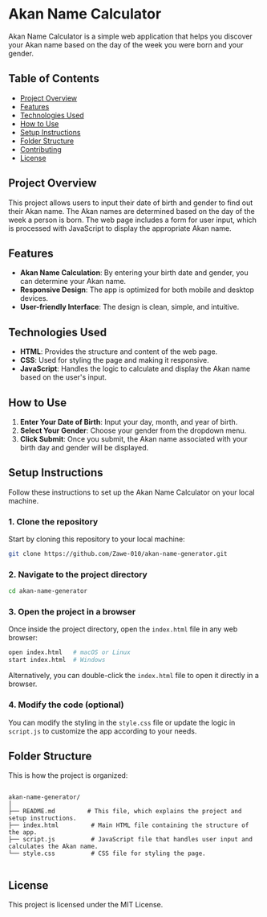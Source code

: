 # Akan Name Calculator

Akan Name Calculator is a simple web application that helps you discover your Akan name based on the day of the week you were born and your gender.

## Table of Contents
- [Project Overview](#project-overview)
- [Features](#features)
- [Technologies Used](#technologies-used)
- [How to Use](#how-to-use)
- [Setup Instructions](#setup-instructions)
- [Folder Structure](#folder-structure)
- [Contributing](#contributing)
- [License](#license)

## Project Overview

This project allows users to input their date of birth and gender to find out their Akan name. The Akan names are determined based on the day of the week a person is born. The web page includes a form for user input, which is processed with JavaScript to display the appropriate Akan name.

## Features

- **Akan Name Calculation**: By entering your birth date and gender, you can determine your Akan name.
- **Responsive Design**: The app is optimized for both mobile and desktop devices.
- **User-friendly Interface**: The design is clean, simple, and intuitive.

## Technologies Used

- **HTML**: Provides the structure and content of the web page.
- **CSS**: Used for styling the page and making it responsive.
- **JavaScript**: Handles the logic to calculate and display the Akan name based on the user's input.

## How to Use

1. **Enter Your Date of Birth**: Input your day, month, and year of birth.
2. **Select Your Gender**: Choose your gender from the dropdown menu.
3. **Click Submit**: Once you submit, the Akan name associated with your birth day and gender will be displayed.

## Setup Instructions

Follow these instructions to set up the Akan Name Calculator on your local machine.

### 1. Clone the repository

Start by cloning this repository to your local machine:

```bash
git clone https://github.com/Zawe-010/akan-name-generator.git
```

### 2. Navigate to the project directory

```bash
cd akan-name-generator
```

### 3. Open the project in a browser

Once inside the project directory, open the `index.html` file in any web browser:

```bash
open index.html   # macOS or Linux
start index.html  # Windows
```

Alternatively, you can double-click the `index.html` file to open it directly in a browser.

### 4. Modify the code (optional)

You can modify the styling in the `style.css` file or update the logic in `script.js` to customize the app according to your needs.

## Folder Structure

This is how the project is organized:

```

akan-name-generator/
│
├── README.md         # This file, which explains the project and setup instructions.
├── index.html         # Main HTML file containing the structure of the app.
├── script.js          # JavaScript file that handles user input and calculates the Akan name.
└── style.css          # CSS file for styling the page.


```

## License

This project is licensed under the MIT License.
